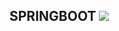 ## SPRINGBOOT <img src="https://cdn.jsdelivr.net/gh/devicons/devicon@latest/icons/spring/spring-original.svg" />
          
